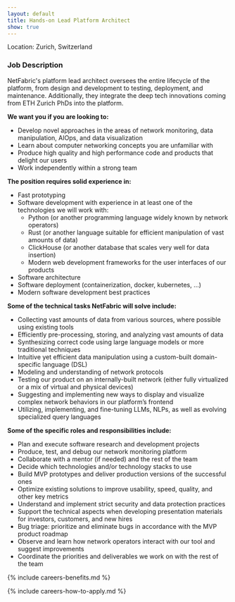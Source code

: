 ```yaml
---
layout: default
title: Hands-on Lead Platform Architect
show: true
---
```


Location: Zurich, Switzerland

### Job Description

NetFabric's platform lead architect oversees the entire lifecycle of the platform, from design and development to testing, deployment, and maintenance. Additionally, they integrate the deep tech innovations coming from ETH Zurich PhDs into the platform.


**We want you if you are looking to:**

- Develop novel approaches in the areas of network monitoring, data manipulation, AIOps, and data visualization
- Learn about computer networking concepts you are unfamiliar with
- Produce high quality and high performance code and products that delight our users
- Work independently within a strong team

**The position requires solid experience in:**

- Fast prototyping
- Software development with experience in at least one of the technologies we will work with:
  - Python (or another programming language widely known by network operators)
  - Rust (or another language suitable for efficient manipulation of vast amounts of data)
  - ClickHouse (or another database that scales very well for data insertion)
  - Modern web development frameworks for the user interfaces of our products
- Software architecture
- Software deployment (containerization, docker, kubernetes, …)
- Modern software development best practices

**Some of the technical tasks NetFabric will solve include:**

- Collecting vast amounts of data from various sources, where possible using existing tools
- Efficiently pre-processing, storing, and analyzing vast amounts of data
- Synthesizing correct code using large language models or more traditional techniques
- Intuitive yet efficient data manipulation using a custom-built domain-specific language (DSL)
- Modeling and understanding of network protocols
- Testing our product on an internally-built network (either fully virtualized
  or a mix of virtual and physical devices)
- Suggesting and implementing new ways to display and visualize complex network behaviors in our platform’s frontend
- Utilizing, implementing, and fine-tuning LLMs, NLPs, as well as evolving specialized query languages

**Some of the specific roles and responsibilities include:**

- Plan and execute software research and development projects
- Produce, test, and debug our network monitoring platform
- Collaborate with a mentor (if needed) and the rest of the team
- Decide which technologies and/or technology stacks to use
- Build MVP prototypes and deliver production versions of the successful ones
- Optimize existing solutions to improve usability, speed, quality, and other key metrics
- Understand and implement strict security and data protection practices
- Support the technical aspects when developing presentation materials for investors, customers, and new hires
- Bug triage: prioritize and eliminate bugs in accordance with the MVP product roadmap
- Observe and learn how network operators interact with our tool and suggest improvements
- Coordinate the priorities and deliverables we work on with the rest of the team

<!-- ### About us

NetFabric is a startup building a platform for unlocking real-time reasoning & Artificial Intelligence for IT Operations (AIOps) across all aspects of data networks. Our technology pushes the frontiers of network understanding and reasoning across data sources.

We are building up a strong team with great people including serial entrepreneurs, ETH PhD holders, and ETH professors. -->

{% include careers-benefits.md %}

{% include careers-how-to-apply.md %}